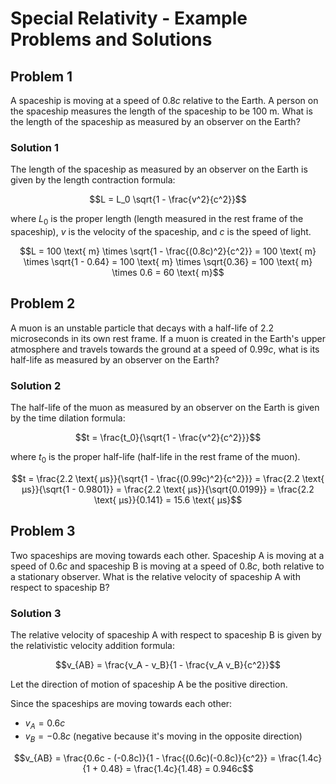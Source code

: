 # Special Relativity - Example Problems and Solutions

## Problem 1

A spaceship is moving at a speed of $0.8c$ relative to the Earth. A person on the spaceship measures the length of the spaceship to be $100$ m. What is the length of the spaceship as measured by an observer on the Earth?

### Solution 1

The length of the spaceship as measured by an observer on the Earth is given by the length contraction formula:

$$L = L_0 \sqrt{1 - \frac{v^2}{c^2}}$$

where $L_0$ is the proper length (length measured in the rest frame of the spaceship), $v$ is the velocity of the spaceship, and $c$ is the speed of light.

$$L = 100 \text{ m} \times \sqrt{1 - \frac{(0.8c)^2}{c^2}} = 100 \text{ m} \times \sqrt{1 - 0.64} = 100 \text{ m} \times \sqrt{0.36} = 100 \text{ m} \times 0.6 = 60 \text{ m}$$

## Problem 2

A muon is an unstable particle that decays with a half-life of $2.2$ microseconds in its own rest frame. If a muon is created in the Earth's upper atmosphere and travels towards the ground at a speed of $0.99c$, what is its half-life as measured by an observer on the Earth?

### Solution 2

The half-life of the muon as measured by an observer on the Earth is given by the time dilation formula:

$$t = \frac{t_0}{\sqrt{1 - \frac{v^2}{c^2}}}$$

where $t_0$ is the proper half-life (half-life in the rest frame of the muon).

$$t = \frac{2.2 \text{ μs}}{\sqrt{1 - \frac{(0.99c)^2}{c^2}}} = \frac{2.2 \text{ μs}}{\sqrt{1 - 0.9801}} = \frac{2.2 \text{ μs}}{\sqrt{0.0199}} = \frac{2.2 \text{ μs}}{0.141} = 15.6 \text{ μs}$$

## Problem 3

Two spaceships are moving towards each other. Spaceship A is moving at a speed of $0.6c$ and spaceship B is moving at a speed of $0.8c$, both relative to a stationary observer. What is the relative velocity of spaceship A with respect to spaceship B?

### Solution 3

The relative velocity of spaceship A with respect to spaceship B is given by the relativistic velocity addition formula:

$$v_{AB} = \frac{v_A - v_B}{1 - \frac{v_A v_B}{c^2}}$$

Let the direction of motion of spaceship A be the positive direction.

Since the spaceships are moving towards each other:
- $v_A = 0.6c$
- $v_B = -0.8c$ (negative because it's moving in the opposite direction)

$$v_{AB} = \frac{0.6c - (-0.8c)}{1 - \frac{(0.6c)(-0.8c)}{c^2}} = \frac{1.4c}{1 + 0.48} = \frac{1.4c}{1.48} = 0.946c$$